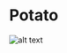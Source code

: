 Potato
======

![alt text][logo]

[logo]: https://github.com/Paul-frc/test-potato/raw/master/src/common/images/Mr._Potato_Head.png "Logo Title Text 2"